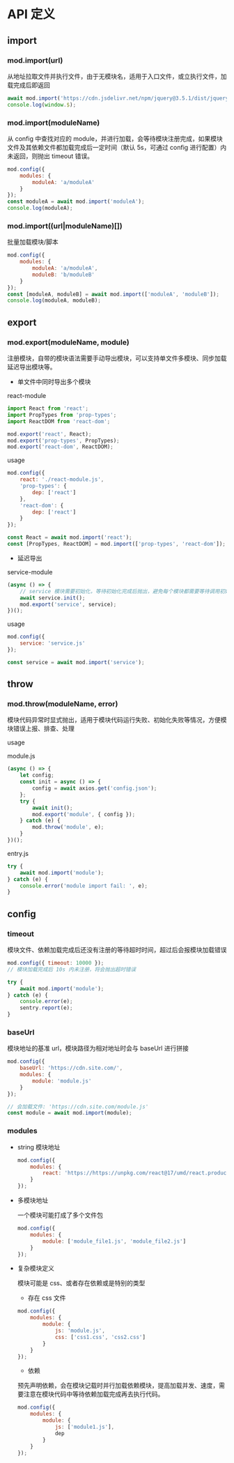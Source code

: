 # API 定义

## import

### mod.import(url)

从地址拉取文件并执行文件，由于无模块名，适用于入口文件，或立执行文件，加载完成后即返回

```js
await mod.import('https://cdn.jsdelivr.net/npm/jquery@3.5.1/dist/jquery.min.js');
console.log(window.$);
```

### mod.import(moduleName)

从 config 中查找对应的 module，并进行加载，会等待模块注册完成，如果模块文件及其依赖文件都加载完成后一定时间（默认 5s，可通过 config 进行配置）内未返回，则抛出 timeout 错误。

```js
mod.config({
    modules: {
        moduleA: 'a/moduleA'
    }
});
const moduleA = await mod.import('moduleA');
console.log(moduleA);
```

### mod.import((url|moduleName)[])

批量加载模块/脚本

```js
mod.config({
    modules: {
        moduleA: 'a/moduleA',
        moduleB: 'b/moduleB'
    }
});
const [moduleA, moduleB] = await mod.import(['moduleA', 'moduleB']);
console.log(moduleA, moduleB);
```

## export

### mod.export(moduleName, module)

注册模块，自带的模块语法需要手动导出模块，可以支持单文件多模块、同步加载延迟导出模块等。

-   单文件中同时导出多个模块

react-module

```js
import React from 'react';
import PropTypes from 'prop-types';
import ReactDOM from 'react-dom';

mod.export('react', React);
mod.export('prop-types', PropTypes);
mod.export('react-dom', ReactDOM);
```

usage

```js
mod.config({
    react: './react-module.js',
    'prop-types': {
        dep: ['react']
    },
    'react-dom': {
        dep: ['react']
    }
});

const React = await mod.import('react');
const [PropTypes, ReactDOM] = mod.import(['prop-types', 'react-dom']);
```

-   延迟导出

service-module

```js
(async () => {
    // service 模块需要初始化，等待初始化完成后抛出，避免每个模块都需要等待调用初始化
    await service.init();
    mod.export('service', service);
})();
```

usage

```js
mod.config({
    service: 'service.js'
});

const service = await mod.import('service');
```

## throw

### mod.throw(moduleName, error)

模块代码异常时显式抛出，适用于模块代码运行失败、初始化失败等情况，方便模块错误上报、排查、处理

usage

module.js

```js
(async () => {
    let config;
    const init = async () => {
        config = await axios.get('config.json');
    };
    try {
        await init();
        mod.export('module', { config });
    } catch (e) {
        mod.throw('module', e);
    }
})();
```

entry.js

```js
try {
    await mod.import('module');
} catch (e) {
    console.error('module import fail: ', e);
}
```

## config

### timeout

模块文件、依赖加载完成后还没有注册的等待超时时间，超过后会报模块加载错误

```js
mod.config({ timeout: 10000 });
// 模块加载完成后 10s 内未注册，将会抛出超时错误

try {
    await mod.import('module');
} catch (e) {
    console.error(e);
    sentry.report(e);
}
```

### baseUrl

模块地址的基准 url，模块路径为相对地址时会与 baseUrl 进行拼接

```js
mod.config({
    baseUrl: 'https://cdn.site.com/',
    modules: {
        module: 'module.js'
    }
});

// 会加载文件: 'https://cdn.site.com/module.js'
const module = await mod.import(module);
```

### modules

-   string 模块地址

    ```js
    mod.config({
        modules: {
            react: 'https://https://unpkg.com/react@17/umd/react.production.min.js'
        }
    });
    ```

-   多模块地址

    一个模块可能打成了多个文件包

    ```js
    mod.config({
        modules: {
            module: ['module_file1.js', 'module_file2.js']
        }
    });
    ```

-   复杂模块定义

    模块可能是 css、或者存在依赖或是特别的类型

    -   存在 css 文件

    ```js
    mod.config({
        modules: {
            module: {
                js: 'module.js',
                css: ['css1.css', 'css2.css']
            }
        }
    });
    ```

    -   依赖

    预先声明依赖，会在模块记载时并行加载依赖模块，提高加载并发、速度，需要注意在模块代码中等待依赖加载完成再去执行代码。

    ```js
    mod.config({
        modules: {
            module: {
                js: ['module1.js'],
                dep
            }
        }
    });
    ```
